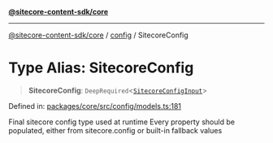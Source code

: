 [**@sitecore-content-sdk/core**](../../README.md)

***

[@sitecore-content-sdk/core](../../README.md) / [config](../README.md) / SitecoreConfig

# Type Alias: SitecoreConfig

> **SitecoreConfig**: `DeepRequired`\<[`SitecoreConfigInput`](SitecoreConfigInput.md)\>

Defined in: [packages/core/src/config/models.ts:181](https://github.com/Sitecore/content-sdk/blob/4103c5589d5589e11cd6164ccfd2c9755e694a65/packages/core/src/config/models.ts#L181)

Final sitecore config type used at runtime
Every property should be populated, either from sitecore.config or built-in fallback values
